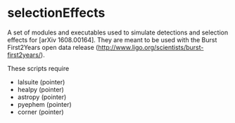 # selectionEffects

A set of modules and executables used to simulate detections and selection effects for [arXiv 1608.00164]. They are meant to be used with the Burst First2Years open data release (http://www.ligo.org/scientists/burst-first2years/).

These scripts require 
 - lalsuite (pointer)
 - healpy (pointer)
 - astropy (pointer)
 - pyephem (pointer)
 - corner (pointer)
